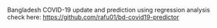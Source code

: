 Bangladesh COVID-19 update and prediction using regression analysis
check here: https://github.com/rafu01/bd-covid19-predictor
